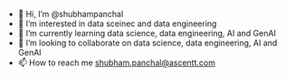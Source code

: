 - 👋 Hi, I’m @shubhampanchal
- 👀 I’m interested in data sceinec and data engineering
- 🌱 I’m currently learning data science, data engineering, AI and GenAI
- 💞️ I’m looking to collaborate on data science, data engineering, AI and GenAI
- 📫 How to reach me shubham.panchal@ascentt.com

<!---
shubhampanchal-dotcom/shubhampanchal-dotcom is a ✨ special ✨ repository because its `README.md` (this file) appears on your GitHub profile.
You can click the Preview link to take a look at your changes.
--->
